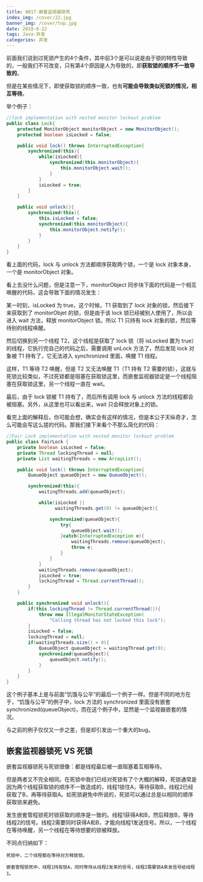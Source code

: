 ```yaml
---
title: 0017-嵌套监视器锁死
index_img: /cover/22.jpg
banner_img: /cover/top.jpg
date: 2019-8-22
tags: Java-并发
categories: 并发
---
```


前面我们说到过死锁产生的4个条件，其中前3个是可以说是由于锁的特性导致的，一般我们不可改变，只有第4个原因是人为导致的，即**获取锁的顺序不一致导致的**。

但是在某些情况下，即使获取锁的顺序一致，也有**可能会导致类似死锁的情况，相互等待**。

举个例子：

```java
//lock implementation with nested monitor lockout problem
public class Lock{
    protected MonitorObject monitorObject = new MonitorObject();
    protected boolean isLocked = false;

    public void lock() throws InterruptedException{
        synchronized(this){
            while(isLocked){
                synchronized(this.monitorObject){
                    this.monitorObject.wait();
                }
            }
            isLocked = true;
        }
    }

    public void unlock(){
        synchronized(this){
            this.isLocked = false;
            synchronized(this.monitorObject){
                this.monitorObject.notify();
            }
        }
    }
}
```

看上面的代码，lock 与 unlock 方法都顺序获取两个锁，一个是 lock 对象本身，一个是 monitorObject 对象。

看上去没什么问题，但是注意一下，monitorObject 同步块下面的代码是一个相互唤醒的代码，这会导致下面的情况发生：

某一时刻，isLocked 为 true，这个时候，T1 获取到了 lock 对象的锁，然后接下来获取到了 monitorObjet 的锁，但是由于该 lock 锁已经被别人使用了，所以会进入 wait 方法，释放 monitorObject 锁。所以 T1 只持有 lock 对象的锁，然后等待别的线程唤醒。

然后切换到另一个线程 T2，这个线程是获取了 lock 锁（将 isLocked 置为 true）的线程，它执行完自己的代码之后，需要调用 unLock 方法了，然后发现 lock 对象被 T1 持有了，它无法进入 synchronized 里面，唤醒 T1 线程。

这样，T1 等待 T2 唤醒，但是 T2 又无法唤醒 T1（T1 持有 T2 需要的锁），这就与死锁比较类似，不过死锁都是阻塞在获取锁这里，而嵌套监视器锁定是一个线程阻塞在获取锁这里，另一个线程一直在 wait。

最后，由于 lock 锁被 T1 持有了，而后所有调用 lock 与 unlock 方法的线程都会被阻塞。另外，从这里也可以看出来，wait 只会释放对象上的锁。

看完上面的解释后，你可能会想，确实会有这样的情况，但是本公子天纵奇才，怎么可能会写这么搓的代码。那我们接下来看个不那么简化的代码：

```java
//Fair Lock implementation with nested monitor lockout problem
public class FairLock {
    private boolean isLocked = false;
    private Thread lockingThread = null;
    private List waitingThreads = new ArrayList();

    public void lock() throws InterruptedException{
        QueueObject queueObject = new QueueObject();

        synchronized(this){
            waitingThreads.add(queueObject);

            while(isLocked ||
                  waitingThreads.get(0) != queueObject){

                synchronized(queueObject){
                    try{
                        queueObject.wait();
                    }catch(InterruptedException e){
                        waitingThreads.remove(queueObject);
                        throw e;
                    }
                }
            }
            waitingThreads.remove(queueObject);
            isLocked = true;
            lockingThread = Thread.currentThread();
        }
    }

    public synchronized void unlock(){
        if(this.lockingThread != Thread.currentThread()){
            throw new IllegalMonitorStateException(
                "Calling thread has not locked this lock");
        }
        isLocked = false;
        lockingThread = null;
        if(waitingThreads.size() > 0){
            QueueObject queueObject = waitingThread.get(0);
            synchronized(queueObject){
                queueObject.notify();
            }
        }
    }
}
```

这个例子基本上是与前面“饥饿与公平”的最后一个例子一样。但是不同的地方在于，“饥饿与公平”的例子中，lock 方法的 synchronized 里面没有嵌套 synchronized(queueObject)，而在这个例子中，显然是一个监视器嵌套的情况。

与之前的例子仅仅又一步之差，但是却引发出一个重大的bug。



## 嵌套监视器锁死 VS 死锁

嵌套监视器锁死与死锁很像：都是线程最后被一直阻塞着互相等待。

但是两者又不完全相同。在死锁中我们已经对死锁有了个大概的解释，死锁通常是因为两个线程获取锁的顺序不一致造成的，线程1锁住A，等待获取B，线程2已经获取了B，再等待获取A。如死锁避免中所说的，死锁可以通过总是以相同的顺序获取锁来避免。

发生嵌套管程锁死时锁获取的顺序是一致的。线程1获得A和B，然后释放B，等待线程2的信号。线程2需要同时获得A和B，才能向线程1发送信号。所以，一个线程在等待唤醒，另一个线程在等待想要的锁被释放。

不同点归纳如下：

```
死锁中，二个线程都在等待对方释放锁。

嵌套管程锁死中，线程1持有锁A，同时等待从线程2发来的信号，线程2需要锁A来发信号给线程1。
```

